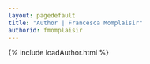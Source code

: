 ```yaml
---
layout: pagedefault
title: "Author | Francesca Momplaisir"
authorid: fmomplaisir
---
```

{% include loadAuthor.html %}
